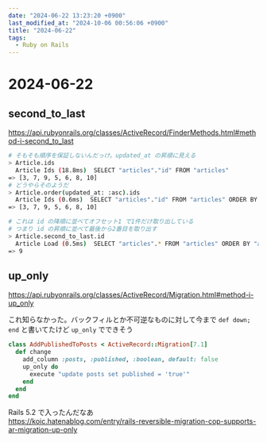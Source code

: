 ```yaml
---
date: "2024-06-22 13:23:20 +0900"
last_modified_at: "2024-10-06 00:56:06 +0900"
title: "2024-06-22"
tags:
  - Ruby on Rails
---
```


# 2024-06-22
## second_to_last
https://api.rubyonrails.org/classes/ActiveRecord/FinderMethods.html#method-i-second_to_last

```sh
# そもそも順序を保証しないんだっけ。updated_at の昇順に見える
> Article.ids
  Article Ids (18.8ms)  SELECT "articles"."id" FROM "articles"
=> [3, 7, 9, 5, 6, 8, 10]
# どうやらそのようだ
> Article.order(updated_at: :asc).ids
  Article Ids (0.6ms)  SELECT "articles"."id" FROM "articles" ORDER BY "articles"."updated_at" ASC
=> [3, 7, 9, 5, 6, 8, 10]

# これは id の降順に並べてオフセット1 で1件だけ取り出している
# つまり id の昇順に並べて最後から2番目を取り出す
> Article.second_to_last.id
  Article Load (0.5ms)  SELECT "articles".* FROM "articles" ORDER BY "articles"."id" DESC LIMIT $1 OFFSET $2  [["LIMIT", 1], ["OFFSET", 1]]
=> 9
```

## up_only
https://api.rubyonrails.org/classes/ActiveRecord/Migration.html#method-i-up_only

これ知らなかった。バックフィルとか不可逆なものに対して今まで `def down; end` と書いてたけど `up_only` でできそう

```rb
class AddPublishedToPosts < ActiveRecord::Migration[7.1]
  def change
    add_column :posts, :published, :boolean, default: false
    up_only do
      execute "update posts set published = 'true'"
    end
  end
end
```

Rails 5.2 で入ったんだなあ  
https://koic.hatenablog.com/entry/rails-reversible-migration-cop-supports-ar-migration-up-only
